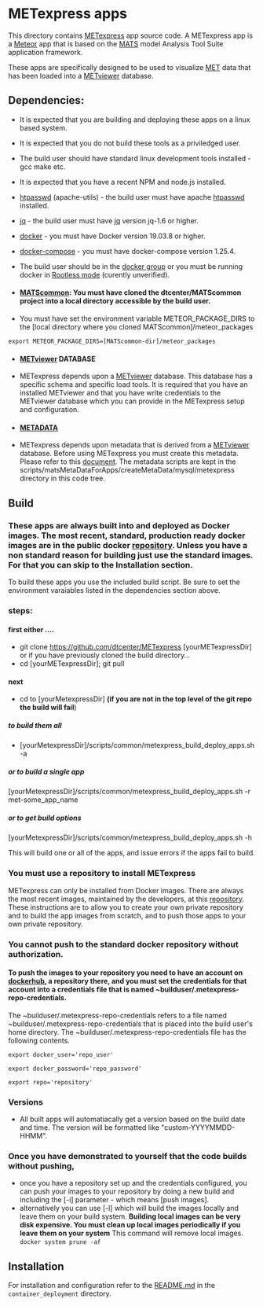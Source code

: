 # METexpress apps
This directory contains [METexpress](https://metexpress.nws.noaa.gov/) app source code. A METexpress app is a [Meteor](https://www.meteor.com/) app that is based on the [MATS](https://www.esrl.noaa.gov/gsd/mats/) model Analysis Tool Suite application framework.

These apps are specifically designed to be used to visualize [MET](https://dtcenter.org/community-code/model-evaluation-tools-met) data that has been loaded into a [METviewer](https://dtcenter.org/metplus-practical-session-guide-feb-2019/session-5-trkintfeature-relative/metviewer) database.

## Dependencies:
- It is expected that you are building and deploying these apps on a linux based system.
- It is expected that you do not build these tools as a priviledged user.
- The build user should have standard linux development tools installed - gcc make etc.
 - It is expected that you have a recent NPM and node.js installed.
- [htpasswd](https://httpd.apache.org/docs/2.4/programs/htpasswd.html) (apache-utils) - the build user must have apache [htpasswd](https://httpd.apache.org/docs/2.4/programs/htpasswd.html) installed.
- [jq](https://stedolan.github.io/jq/) - the build user must have [jq](https://stedolan.github.io/jq/) version jq-1.6 or higher.
- [docker](https://www.docker.com/) - you must have Docker version 19.03.8 or higher.
- [docker-compose](https://docs.docker.com/compose/) - you must have docker-compose version 1.25.4.
- The build user should be in the [docker group](https://docs.docker.com/engine/install/linux-postinstall/) or you must be running docker in [Rootless mode](https://docs.docker.com/engine/security/rootless/) (curently unverified).
- #### [MATScommon](https://github.com/dtcenter/MATScommon): You must have cloned the dtcenter/MATScommon project into a local directory accessible by the build user.

- You must have set the environment variable METEOR_PACKAGE_DIRS to the [local directory where you cloned MATScommon]/meteor_packages
 
 `export METEOR_PACKAGE_DIRS=[MATScommon-dir]/meteor_packages`
- #### [METviewer](https://github.com/dtcenter/METviewer) DATABASE 
 - METexpress depends upon a [METviewer](https://github.com/dtcenter/METviewer) database. 
This database has a specific schema and specific load tools. 
It is required that you have an installed METviewer and that you 
have write credentials to the METviewer database which you can provide 
in the METexpress setup and configuration. 

- #### [METADATA](https://github.com/dtcenter/METexpress/blob/master/scripts/matsMetaDataForApps/README_METADATA.md) 
- METexpress depends upon metadata that is derived from a 
 [METviewer](https://github.com/dtcenter/METviewer) database. 
 Before using METexpress you must create this metadata. 
 Please refer to this [document](https://github.com/dtcenter/METexpress/blob/master/scripts/matsMetaDataForApps/README_METADATA.md).
 The metadata scripts are kept in the scripts/matsMetaDataForApps/createMetaData/mysql/metexpress directory in this code tree.

## Build
### These apps are always built into and deployed as Docker images. The most recent, standard, production ready docker images are in the public docker  [repository](https://hub.docker.com/repository/docker/dtcenter/metexpress-production). Unless you have a non standard reason for building just use the standard images. For that you can skip to the Installation section.
To build these apps you use the included build script.
Be sure to set the environment varaiables listed in the dependencies section above.
### steps:
#### first either ....
- git clone https://github.com/dtcenter/METexpress [yourMETexpressDir] 
or if you have previously cloned the build directory...
- cd [yourMETexpressDir]; git pull
#### next
- cd to [yourMetexpressDir] **(if you are not in the top level of the git repo the build will fail**)
##### to build them all
- [yourMetexpressDir]/scripts/common/metexpress_build_deploy_apps.sh -a 
##### or to build a single app
[yourMetexpressDir]/scripts/common/metexpress_build_deploy_apps.sh -r met-some_app_name 
##### or to get build options
[yourMetexpressDir]/scripts/common/metexpress_build_deploy_apps.sh -h

This will build one or all of the apps, and issue errors if the apps fail to build.
### You must use a repository to install METexpress
METexpress can only be installed from Docker images. There are always the most recent images, maintained by the developers, at this [repository](https://github.com/dtcenter/METexpress).
These instructions are to allow you to create your own private repository and to build the app images from scratch, and to push those apps to your own private repository.
### You cannot push to the standard docker repository without authorization.
#### To push the images to your repository you need to have an account on [dockerhub](https://hub.docker.com/), a repository there, and you must set the credentials for that account into a credentials file that is named ~builduser/.metexpress-repo-credentials.
The ~builduser/.metexpress-repo-credentials refers to a file named ~builduser/.metexpress-repo-credentials that is placed into the build user's home directory.
The ~builduser/.metexpress-repo-credentials file has the following contents.

`export docker_user='repo_user'`
 
`export docker_password='repo_password'`

`export repo='repository'`

### Versions
- All built apps will automatiacally get a version based on the build date and time. The version will be formatted like "custom-YYYYMMDD-HHMM".
### Once you have demonstrated to yourself that the code builds without pushing, 
- once you have a repository set up and the credentials configured, you can push your images to your repository by doing a new build and including the [-i] parameter - which means [push images].
- alternatively you can use [-l] which will build the images locally and leave them on your build system.
**Building local images can be very disk expensive. You must clean up local images periodically if you leave them on your system**
This command will remove local images. `docker system prune -af`

## Installation
For installation and configuration refer to the [README.md](https://github.com/dtcenter/METexpress/blob/master/container_deployment/README-INSTALL.md) in the `container_deployment` directory.


 

